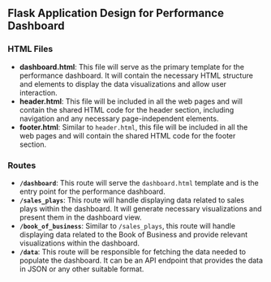 ## Flask Application Design for Performance Dashboard

### HTML Files

- **dashboard.html**: This file will serve as the primary template for the performance dashboard. It will contain the necessary HTML structure and elements to display the data visualizations and allow user interaction.
- **header.html**: This file will be included in all the web pages and will contain the shared HTML code for the header section, including navigation and any necessary page-independent elements.
- **footer.html**: Similar to `header.html`, this file will be included in all the web pages and will contain the shared HTML code for the footer section.

### Routes

- **`/dashboard`**: This route will serve the `dashboard.html` template and is the entry point for the performance dashboard.
- **`/sales_plays`**: This route will handle displaying data related to sales plays within the dashboard. It will generate necessary visualizations and present them in the dashboard view.
- **`/book_of_business`**: Similar to `/sales_plays`, this route will handle displaying data related to the Book of Business and provide relevant visualizations within the dashboard.
- **`/data`**: This route will be responsible for fetching the data needed to populate the dashboard. It can be an API endpoint that provides the data in JSON or any other suitable format.